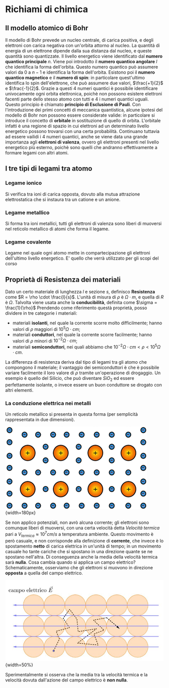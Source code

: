 # Richiami di chimica

## Il modello atomico di Bohr

Il modello di Bohr prevede un nucleo centrale, di carica positiva, e degli elettroni con carica negativa con un'orbita attorno al nucleo. La quantità di energia di un elettrone dipende dalla sua distanza dal nucleo, e queste quantità sono quantizzate. Il livello energetico viene identificato dal **numero quantico principale** $n$.
Viene poi introdotto il **numero quantico angolare** $l$ che identifica la forma dell'orbita. Questo numero quantico può assumere valori da 0 a $n-1$ e identifica la forma dell'orbita. Esistono poi il **numero quantico magnetico** e il **numero di spin**: in particolare quest'ultimo identifica lo spin dell'elettrone, che può assumere due valori, $\frac{+1}{2}$ e $\frac{-1}{2}$. Grazie a questi 4 numeri quantici è possibile identificare univocamente ogni orbita elettronica, poichè non possono esistere elettroni facenti parte dello stesso atomo con tutti e 4 i numeri quantici uguali. Questo principio è chiamato **principio di Esclusione di Pauli**.
Con l'introduzione dei primi concetti di meccanica quantistica, alcune ipotesi del modello di Bohr non possono essere considerate valide: in particolare si introduce il concetto di **orbitale** in sostituzione di quello di orbita. L'orbitale infatti è una regione di spazio in cui elettroni ad un determinato livello energetico possono trovarsi con una certa probabilità. Continuano tuttavia ad essere vailidi i 4 numeri quantici, anche se viene data una grande importanza agli **elettroni di valenza**, ovvero gli elettroni presenti nel livello energetico più esterno, poichè sono quelli che andranno effettivamente a formare legami con altri atomi.

## I tre tipi di legami tra atomo

### Legame ionico

Si verifica tra ioni di carica opposta, dovuto alla mutua attrazione elettrostatica che si instaura tra un catione e un anione.

### Legame metallico

Si forma tra ioni metallici, tutti gli elettroni di valenza sono liberi di muoversi nel reticolo metallico di atomi che forma il legame.

### Legame covalente

Legame nel quale ogni atomo mette in compartecipazione gli elettroni dell'ultimo livello energetico. E' quello che verrà utilizzato per gli scopi del corso

## Proprietà di Resistenza dei materiali

Dato un certo materiale di lunghezza $l$ e sezione $s$, definisco **Resistenza** come $R = \rho \cdot \frac{l}{s}$. L'unità di misura di $\rho$ è $\Omega \cdot m$, e quella di $R$ è $\Omega$. Talvolta viene usata anche la **conducibilità**, definita come $\sigma = \frac{1}{\rho}$
Prendendo come riferimento questà proprietà, posso dividere in tre categorie i materiali:

- materiali **isolanti**, nel quale la corrente scorre molto difficilmente; hanno valori di $\rho$ maggiori di $10^{5}  \Omega \cdot cm$;
- materiali **conduttori**, nel quale la corrente scorre facilmente; hanno valori di $\rho$ minori di $10^{-2} \Omega \cdot cm$;
- materiali **semiconduttori**, nei quali abbiamo che $10^{-2} \Omega \cdot cm < \rho < 10^{5} \Omega \cdot cm$.

La differenza di resistenza deriva dal tipo di legami tra gli atomo che compongono il materiale; il vantaggio dei semiconduttori è che è possibile variare facilmente il loro valore di $\rho$ tramite un'operazione di drogaggio. Un esempio è quello del Silicio, che può diventare $Si O_2$ ed essere perfettamente isolante, o invece essere un buon conduttore se drogato con altri elementi.


### La conduzione elettrica nei metalli

Un reticolo metallico si presenta in questa forma (per semplicità rappresentata in due dimensioni).

![Rappresentazione di un reticolo metallico](../images/00_RichiamiDiChimica/legame-metallico.png){width=180px}

Se non applico potenziali, non avrò alcuna corrente; gli elettroni sono comunque liberi di muoversi, con una certa velocità detta _Velocità termica_ pari a $V_{termica} \approx 10{^7}cm/s$ a temperatura ambiente. Questo movimento è però casuale, e non corrisponde alla definizione di **corrente**, che invece è lo spostamento **netto** di carica elettrica in un'unità di tempo; in un movimento casuale ho tante cariche che si spostano in una direzione quante se ne spostano nell'altra. Di conseguenza anche la media della velocità termica sarà **nulla**. Cosa cambia quando si applica un campo elettrico?
Schematicamente, osserviamo che gli elettroni si muovono in direzione **opposta** a quella del campo elettrico.

![Reticolo metallico con l'influenza del campo elettrico](../images/00_RichiamiDiChimica/elettroneconduparabola.jpg){width=50%}

Sperimentalmente si osserva che la media tra la velocità termica e la velocità dovuta dall'azione del campo elettrico è **non nulla**.
